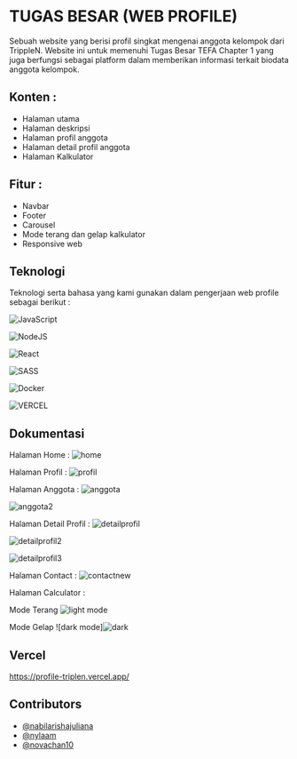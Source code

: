 # TUGAS BESAR (WEB PROFILE)

Sebuah website yang berisi profil singkat mengenai anggota kelompok dari TrippleN. Website ini untuk memenuhi Tugas Besar TEFA Chapter 1 yang juga berfungsi sebagai platform dalam memberikan informasi terkait biodata anggota kelompok. 

## Konten :
- Halaman utama 
- Halaman deskripsi 
- Halaman profil anggota
- Halaman detail profil anggota
- Halaman Kalkulator

## Fitur :
- Navbar 
- Footer 
- Carousel
- Mode terang dan gelap kalkulator
- Responsive web

## Teknologi

Teknologi serta bahasa yang kami gunakan dalam pengerjaan web profile sebagai berikut : 

![JavaScript](https://img.shields.io/badge/JavaScript-F7DF1E?style=for-the-badge&logo=javascript&logoColor=black)

![NodeJS](https://img.shields.io/badge/node.js-6DA55F?style=for-the-badge&logo=node.js&logoColor=white)

![React](https://img.shields.io/badge/react-%2320232a.svg?style=for-the-badge&logo=react&logoColor=%2361DAFB)

![SASS](https://img.shields.io/badge/SASS-hotpink.svg?style=for-the-badge&logo=SASS&logoColor=white)

![Docker](https://img.shields.io/badge/docker-%230db7ed.svg?style=for-the-badge&logo=docker&logoColor=white)

![VERCEL](https://img.shields.io/badge/Vercel-000000?style=for-the-badge&logo=vercel&logoColor=white)

## Dokumentasi
Halaman Home : 
![home](https://user-images.githubusercontent.com/95407345/207311995-15ef7b07-1858-435b-b542-ebaacc803856.jpeg)

Halaman Profil : 
![profil](https://user-images.githubusercontent.com/95407345/207312059-0a85ea1e-1985-4d06-bbc2-464398a5f159.jpeg)

Halaman Anggota : 
![anggota](https://user-images.githubusercontent.com/95407345/207312141-66989c7a-508d-44c5-bc59-18f52b3c9f12.jpeg)

![anggota2](https://user-images.githubusercontent.com/95407345/207312157-a2681b80-a0ce-4202-80dc-9ab4c67a091f.jpeg)

Halaman Detail Profil : 
![detailprofil](https://user-images.githubusercontent.com/95407345/207312299-0f96f907-d80c-4c0d-8984-5aa36d11661a.jpeg)

![detailprofil2](https://user-images.githubusercontent.com/95407345/207312399-e73b5c1b-0a26-4e76-a314-0bfa0b23ed73.jpeg)

![detailprofil3](https://user-images.githubusercontent.com/95407345/207312431-68646bcf-4db8-46c8-8d1c-fd416be01139.jpeg)

Halaman Contact : 
![contactnew](https://user-images.githubusercontent.com/95407345/207312628-a747db9e-df25-451a-9f9d-d27257405cf9.jpeg)

Halaman Calculator : 

Mode Terang 
![light mode](https://user-images.githubusercontent.com/95407345/208666409-939fd853-17f6-44ea-ae31-77ef4c90fa18.jpg)

Mode Gelap 
![dark mode]![dark](https://user-images.githubusercontent.com/95407345/208666485-547fc429-bc15-4158-a67e-866a8ef78d6b.jpg)

## Vercel 
https://profile-triplen.vercel.app/

## Contributors

- [@nabilarishajuliana](https://github.com/nabilarishajuliana)
- [@nylaam](https://github.com/nylaam)
- [@novachan10](https://github.com/novachan10)

